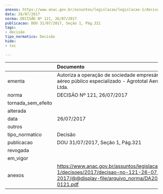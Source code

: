 ```yaml
---
anexos: https://www.anac.gov.br/assuntos/legislacao/legislacao-1/decisoes/2017/decisao-no-121-26-07-2017/@@display-file/arquivo_norma/DA2017-0121.pdf
data: 26/07/2017
norma: DECISÃO Nº 121, 26/07/2017
publicacao: DOU 31/07/2017, Seção 1, Pág.321
tags:
- decisão
tipo_normatico: Decisão
hide: 
- toc 
 
---
```


|                    | Documento                                                                                                                                     |
|:-------------------|:----------------------------------------------------------------------------------------------------------------------------------------------|
| ementa             | Autoriza a operação de sociedade empresária de serviço aéreo público especializado - Agrototal Aero Agrícola Ltda.                            |
| norma              | DECISÃO Nº 121, 26/07/2017                                                                                                                    |
| tornada_sem_efeito |                                                                                                                                               |
| alterada           |                                                                                                                                               |
| data               | 26/07/2017                                                                                                                                    |
| outros             |                                                                                                                                               |
| tipo_normatico     | Decisão                                                                                                                                       |
| publicacao         | DOU 31/07/2017, Seção 1, Pág.321                                                                                                              |
| revogada           |                                                                                                                                               |
| em_vigor           |                                                                                                                                               |
| anexos             | https://www.anac.gov.br/assuntos/legislacao/legislacao-1/decisoes/2017/decisao-no-121-26-07-2017/@@display-file/arquivo_norma/DA2017-0121.pdf |